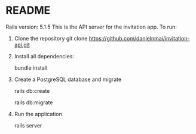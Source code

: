 # README

Rails version: 5.1.5
This is the API server for the invitation app.
To run:
1. Clone the repository
    git clone https://github.com/danielnmai/invitation-api.git

2. Install all dependencies:

    bundle install

3. Create a PostgreSQL database and migrate

    rails db:create

    rails db:migrate

4. Run the application

    rails server
